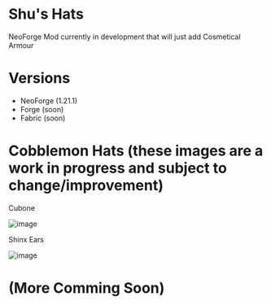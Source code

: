 # Shu's Hats
NeoForge Mod currently in development that will just add Cosmetical Armour



# Versions 
- NeoForge (1.21.1)
- Forge (soon)
- Fabric (soon)



# Cobblemon Hats (these images are a work in progress and subject to change/improvement)
Cubone

![image](https://github.com/user-attachments/assets/12aaea4f-8fab-4a5a-a34e-6c3c15a96740)


Shinx Ears

![image](https://github.com/user-attachments/assets/0c56a627-947c-4632-97cb-6a857aef3e25)

# (More Comming Soon)

